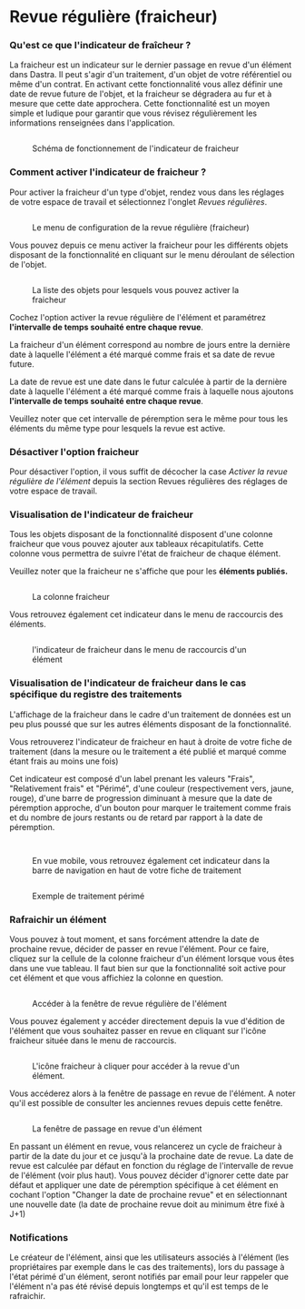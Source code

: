 # Revue régulière (fraicheur)

### Qu'est ce que l'indicateur de fraîcheur ?

La fraicheur est un indicateur sur le dernier passage en revue d'un élément dans Dastra. Il peut s'agir d'un traitement, d'un objet de votre référentiel ou même d'un contrat. En activant cette fonctionnalité vous allez définir une date de revue future de l'objet, et la fraicheur se dégradera au fur et à mesure que cette date approchera. Cette fonctionnalité est un moyen simple et ludique pour garantir que vous révisez régulièrement les informations renseignées dans l'application.

<figure><img src="../.gitbook/assets/image (275).png" alt=""><figcaption><p>Schéma de fonctionnement de l'indicateur de fraicheur</p></figcaption></figure>

### Comment activer l'indicateur de fraicheur ?

Pour activer la fraicheur d'un type d'objet, rendez vous dans les réglages de votre espace de travail et sélectionnez l'onglet _Revues régulières_.

<figure><img src="../.gitbook/assets/image (344).png" alt=""><figcaption><p>Le menu de configuration de la revue régulière (fraicheur)</p></figcaption></figure>

Vous pouvez depuis ce menu activer la fraicheur pour les différents objets disposant de la fonctionnalité en cliquant sur le menu déroulant de sélection de l'objet.

<figure><img src="../.gitbook/assets/image (345).png" alt=""><figcaption><p>La liste des objets pour lesquels vous pouvez activer la fraicheur</p></figcaption></figure>

Cochez l'option activer la revue régulière de l'élément et paramétrez **l'intervalle de temps souhaité entre chaque revue**.

&#x20;La fraicheur d'un élément correspond au nombre de jours entre la dernière date à laquelle l'élément a été marqué comme frais et sa date de revue future.

La date de revue est une date dans le futur calculée à partir de la dernière date à laquelle l'élément a été marqué comme frais à laquelle nous ajoutons **l'intervalle de temps souhaité entre chaque revue**.&#x20;

Veuillez noter que cet intervalle de péremption sera le même pour tous les éléments du même type pour lesquels la revue est active.&#x20;

### Désactiver l'option fraicheur&#x20;

Pour désactiver l'option, il vous suffit de décocher la case _Activer la revue régulière de l'élément_ depuis la section Revues régulières des réglages de votre espace de travail.

### Visualisation de l'indicateur de fraicheur

Tous les objets disposant de la fonctionnalité disposent d'une colonne fraicheur que vous pouvez ajouter aux tableaux récapitulatifs. Cette colonne vous permettra de suivre l'état de fraicheur de chaque élément.&#x20;

Veuillez noter que la fraicheur ne s'affiche que pour les **éléments publiés.**

<figure><img src="../.gitbook/assets/image (349).png" alt=""><figcaption><p>La colonne fraicheur </p></figcaption></figure>

Vous retrouvez également cet indicateur dans le menu de raccourcis des éléments.

<figure><img src="../.gitbook/assets/image (350).png" alt=""><figcaption><p>l'indicateur de fraicheur dans le menu de raccourcis d'un élément</p></figcaption></figure>

### Visualisation de l'indicateur de fraicheur dans le cas spécifique du registre des traitements

L'affichage de la fraicheur dans le cadre d'un traitement de données est un peu plus poussé que sur les autres éléments disposant de la fonctionnalité.

Vous retrouverez l'indicateur de fraicheur en haut à droite de votre fiche de traitement (dans la mesure ou le traitement a été publié et marqué comme étant frais au moins une fois)

Cet indicateur est composé d'un label prenant les valeurs "Frais", "Relativement frais" et "Périmé", d'une couleur (respectivement vers, jaune, rouge), d'une barre de progression diminuant à mesure que la date de péremption approche, d'un bouton pour marquer le traitement comme frais et du nombre de jours restants ou de retard par rapport à la date de péremption.&#x20;

<figure><img src="../.gitbook/assets/image (270).png" alt=""><figcaption></figcaption></figure>



<figure><img src="../.gitbook/assets/image (269).png" alt=""><figcaption><p>En vue mobile, vous retrouvez également cet indicateur dans la barre de navigation en haut de votre fiche de traitement</p></figcaption></figure>

<figure><img src="../.gitbook/assets/image (271).png" alt=""><figcaption><p>Exemple de traitement périmé</p></figcaption></figure>

### Rafraichir un élément

Vous pouvez à tout moment, et sans forcément attendre la date de prochaine revue, décider de passer en revue l'élément. Pour ce faire, cliquez sur la cellule de la colonne fraicheur d'un élément lorsque vous êtes dans une vue tableau. Il faut bien sur que la fonctionnalité soit active pour cet élément et que vous affichiez la colonne en question.

<figure><img src="../.gitbook/assets/image (346).png" alt=""><figcaption><p>Accéder à la fenêtre de revue régulière de l'élément</p></figcaption></figure>

Vous pouvez également y accéder directement depuis la vue d'édition de l'élément que vous souhaitez passer en revue en cliquant sur l'icône fraicheur située dans le menu de raccourcis.

<figure><img src="../.gitbook/assets/image (347).png" alt=""><figcaption><p>L'icône fraicheur à cliquer pour accéder à la revue d'un élément.</p></figcaption></figure>

Vous accéderez alors à la fenêtre de passage en revue de l'élément. A noter qu'il est possible de consulter les anciennes revues depuis cette fenêtre.

<figure><img src="../.gitbook/assets/image (348).png" alt=""><figcaption><p>La fenêtre de passage en revue d'un élément</p></figcaption></figure>

En passant un élément en revue, vous relancerez un cycle de fraicheur à partir de la date du jour et ce jusqu'à la prochaine date de revue. La date de revue est calculée par défaut en fonction du réglage de l'intervalle de revue de l'élément (voir plus haut). Vous pouvez décider d'ignorer cette date par défaut et appliquer une date de péremption spécifique à cet élément en cochant l'option "Changer la date de prochaine revue" et en sélectionnant une nouvelle date (la date de prochaine revue doit au minimum être fixé à J+1)

### Notifications

Le créateur de l'élément, ainsi que les utilisateurs associés à l'élément (les propriétaires par exemple dans le cas des traitements), lors du passage à l'état périmé d'un élément, seront notifiés par email pour leur rappeler que l'élément n'a pas été révisé depuis longtemps et qu'il est temps de le rafraichir.
